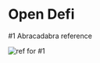 # Open Defi

\#1 Abracadabra reference

![ref for \#1](https://lh3.googleusercontent.com/2RKQx0lcX_HUfQ65dcaytQkj1AG2P_MeRyykpSHXPOdE3_RsUSeSNeHmMNEnT-YiqkYwWxOoZAdD6UbZ84hxhx4y56dp_wiEdiZqoii0LQ1nESldRvIBxEODLGWu194wMloq_52F)

